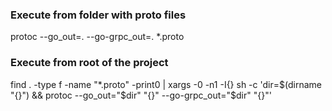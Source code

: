 ### Execute from folder with proto files
protoc --go_out=. --go-grpc_out=. *.proto

### Execute from root of the project
find . -type f -name "*.proto" -print0 | xargs -0 -n1 -I{} sh -c 'dir=$(dirname "{}") && protoc --go_out="$dir" "{}" --go-grpc_out="$dir" "{}"'